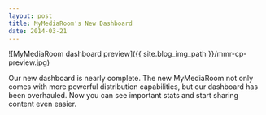 ```yaml
---
layout: post
title: MyMediaRoom's New Dashboard
date: 2014-03-21
---
```


![MyMediaRoom dashboard preview]({{ site.blog_img_path }}/mmr-cp-preview.jpg)

<!-- end excerpt -->

Our new dashboard is nearly complete. The new MyMediaRoom not only comes with more powerful distribution capabilities, but our dashboard has been overhauled. Now you can see important stats and start sharing content even easier.
